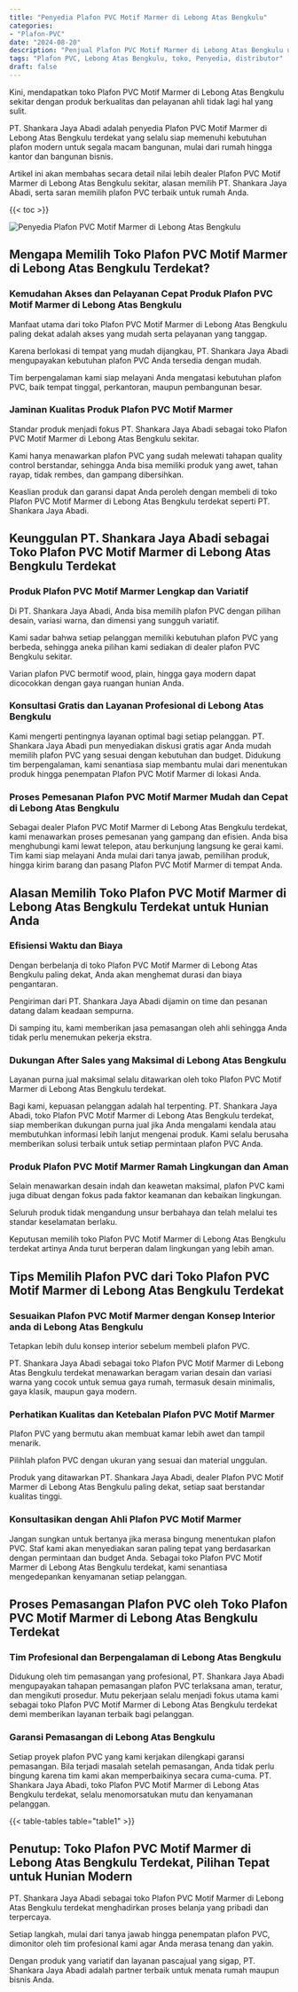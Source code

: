 ```yaml
---
title: "Penyedia Plafon PVC Motif Marmer di Lebong Atas Bengkulu"
categories: 
- "Plafon-PVC"
date: "2024-08-20"
description: "Penjual Plafon PVC Motif Marmer di Lebong Atas Bengkulu untuk rumah, office, serta toko. Material terbaik, pilihan motif, warna elegan, dengan servis instalasi dikerjakan oleh tim berpengalaman dan garansi resmi!|Servis distribusi Plafon PVC Motif Marmer di Lebong Atas Bengkulu untuk keperluan hunian, kantor, atau toko, beserta plafon unggulan dan pemasangan oleh teknisi berpengalaman dan kepastian resmi.|Pilihan Plafon PVC Motif Marmer di Lebong Atas Bengkulu yang andal bagi hunian, perkantoran, dan ritel, dengan material unggulan dan instalasi ditangani oleh tim ahli serta garansi resmi.|Penjualan Plafon PVC Motif Marmer di Lebong Atas Bengkulu bagi tempat tinggal, kantor, dan ritel, beserta material terbaik dan instalasi dikerjakan oleh tim ahli, dilengkapi beserta jaminan resmi.}"
tags: "Plafon PVC, Lebong Atas Bengkulu, toko, Penyedia, distributor"
draft: false
---
```


Kini, mendapatkan toko Plafon PVC Motif Marmer di Lebong Atas Bengkulu sekitar dengan produk berkualitas dan pelayanan ahli tidak lagi hal yang sulit.

PT. Shankara Jaya Abadi adalah penyedia Plafon PVC Motif Marmer di Lebong Atas Bengkulu terdekat yang selalu siap memenuhi kebutuhan plafon modern untuk segala macam bangunan, mulai dari rumah hingga kantor dan bangunan bisnis.

Artikel ini akan membahas secara detail nilai lebih dealer Plafon PVC Motif Marmer di Lebong Atas Bengkulu sekitar, alasan memilih PT. Shankara Jaya Abadi, serta saran memilih plafon PVC terbaik untuk rumah Anda.

{{< toc >}}

![Penyedia Plafon PVC Motif Marmer di Lebong Atas Bengkulu](/images/Plafon-PVC/Penyedia-Plafon-PVC-Motif-Marmer-di-Lebong-Atas-Bengkulu.png)


## Mengapa Memilih Toko Plafon PVC Motif Marmer di Lebong Atas Bengkulu Terdekat?

### Kemudahan Akses dan Pelayanan Cepat Produk Plafon PVC Motif Marmer di Lebong Atas Bengkulu

Manfaat utama dari toko Plafon PVC Motif Marmer di Lebong Atas Bengkulu paling dekat adalah akses yang mudah serta pelayanan yang tanggap.

Karena berlokasi di tempat yang mudah dijangkau, PT. Shankara Jaya Abadi mengupayakan kebutuhan plafon PVC Anda tersedia dengan mudah.

Tim berpengalaman kami siap melayani Anda mengatasi kebutuhan plafon PVC, baik tempat tinggal, perkantoran, maupun pembangunan besar.

### Jaminan Kualitas Produk Plafon PVC Motif Marmer

Standar produk menjadi fokus PT. Shankara Jaya Abadi sebagai toko Plafon PVC Motif Marmer di Lebong Atas Bengkulu sekitar.

Kami hanya menawarkan plafon PVC yang sudah melewati tahapan quality control berstandar, sehingga Anda bisa memiliki produk yang awet, tahan rayap, tidak rembes, dan gampang dibersihkan.

Keaslian produk dan garansi dapat Anda peroleh dengan membeli di toko Plafon PVC Motif Marmer di Lebong Atas Bengkulu terdekat seperti PT. Shankara Jaya Abadi.

## Keunggulan PT. Shankara Jaya Abadi sebagai Toko Plafon PVC Motif Marmer di Lebong Atas Bengkulu Terdekat

### Produk Plafon PVC Motif Marmer Lengkap dan Variatif

Di PT. Shankara Jaya Abadi, Anda bisa memilih plafon PVC dengan pilihan desain, variasi warna, dan dimensi yang sungguh variatif.

Kami sadar bahwa setiap pelanggan memiliki kebutuhan plafon PVC yang berbeda, sehingga aneka pilihan kami sediakan di dealer plafon PVC Bengkulu sekitar.

Varian plafon PVC bermotif wood, plain, hingga gaya modern dapat dicocokkan dengan gaya ruangan hunian Anda.

### Konsultasi Gratis dan Layanan Profesional di Lebong Atas Bengkulu

Kami mengerti pentingnya layanan optimal bagi setiap pelanggan. PT. Shankara Jaya Abadi pun menyediakan diskusi gratis agar Anda mudah memilih plafon PVC yang sesuai dengan kebutuhan dan budget. Didukung tim berpengalaman, kami senantiasa siap membantu mulai dari menentukan produk hingga penempatan Plafon PVC Motif Marmer di lokasi Anda.

### Proses Pemesanan Plafon PVC Motif Marmer Mudah dan Cepat di Lebong Atas Bengkulu

Sebagai dealer Plafon PVC Motif Marmer di Lebong Atas Bengkulu terdekat, kami menawarkan proses pemesanan yang gampang dan efisien. Anda bisa menghubungi kami lewat telepon, atau berkunjung langsung ke gerai kami. Tim kami siap melayani Anda mulai dari tanya jawab, pemilihan produk, hingga kirim barang dan pasang Plafon PVC Motif Marmer di tempat Anda.

## Alasan Memilih Toko Plafon PVC Motif Marmer di Lebong Atas Bengkulu Terdekat untuk Hunian Anda

### Efisiensi Waktu dan Biaya

Dengan berbelanja di toko Plafon PVC Motif Marmer di Lebong Atas Bengkulu paling dekat, Anda akan menghemat durasi dan biaya pengantaran.

Pengiriman dari PT. Shankara Jaya Abadi dijamin on time dan pesanan datang dalam keadaan sempurna.

Di samping itu, kami memberikan jasa pemasangan oleh ahli sehingga Anda tidak perlu menemukan pekerja ekstra.

### Dukungan After Sales yang Maksimal di Lebong Atas Bengkulu

Layanan purna jual maksimal selalu ditawarkan oleh toko Plafon PVC Motif Marmer di Lebong Atas Bengkulu terdekat.

Bagi kami, kepuasan pelanggan adalah hal terpenting. PT. Shankara Jaya Abadi, toko Plafon PVC Motif Marmer di Lebong Atas Bengkulu terdekat, siap memberikan dukungan purna jual jika Anda mengalami kendala atau membutuhkan informasi lebih lanjut mengenai produk. Kami selalu berusaha memberikan solusi terbaik untuk setiap permintaan plafon PVC Anda.

### Produk Plafon PVC Motif Marmer Ramah Lingkungan dan Aman

Selain menawarkan desain indah dan keawetan maksimal, plafon PVC kami juga dibuat dengan fokus pada faktor keamanan dan kebaikan lingkungan.

Seluruh produk tidak mengandung unsur berbahaya dan telah melalui tes standar keselamatan berlaku.

Keputusan memilih toko Plafon PVC Motif Marmer di Lebong Atas Bengkulu terdekat artinya Anda turut berperan dalam lingkungan yang lebih aman.

## Tips Memilih Plafon PVC dari Toko Plafon PVC Motif Marmer di Lebong Atas Bengkulu Terdekat

### Sesuaikan Plafon PVC Motif Marmer dengan Konsep Interior anda di Lebong Atas Bengkulu

Tetapkan lebih dulu konsep interior sebelum membeli plafon PVC.

PT. Shankara Jaya Abadi sebagai toko Plafon PVC Motif Marmer di Lebong Atas Bengkulu terdekat menawarkan beragam varian desain dan variasi warna yang cocok untuk semua gaya rumah, termasuk desain minimalis, gaya klasik, maupun gaya modern.

### Perhatikan Kualitas dan Ketebalan Plafon PVC Motif Marmer

Plafon PVC yang bermutu akan membuat kamar lebih awet dan tampil menarik.

Pilihlah plafon PVC dengan ukuran yang sesuai dan material unggulan.

Produk yang ditawarkan PT. Shankara Jaya Abadi, dealer Plafon PVC Motif Marmer di Lebong Atas Bengkulu paling dekat, setiap saat berstandar kualitas tinggi.

### Konsultasikan dengan Ahli Plafon PVC Motif Marmer

Jangan sungkan untuk bertanya jika merasa bingung menentukan plafon PVC. Staf kami akan menyediakan saran paling tepat yang berdasarkan dengan permintaan dan budget Anda. Sebagai toko Plafon PVC Motif Marmer di Lebong Atas Bengkulu terdekat, kami senantiasa mengedepankan kenyamanan setiap pelanggan.

## Proses Pemasangan Plafon PVC oleh Toko Plafon PVC Motif Marmer di Lebong Atas Bengkulu Terdekat

### Tim Profesional dan Berpengalaman di Lebong Atas Bengkulu

Didukung oleh tim pemasangan yang profesional, PT. Shankara Jaya Abadi mengupayakan tahapan pemasangan plafon PVC terlaksana aman, teratur, dan mengikuti prosedur. Mutu pekerjaan selalu menjadi fokus utama kami sebagai toko Plafon PVC Motif Marmer di Lebong Atas Bengkulu terdekat demi memberikan layanan terbaik bagi pelanggan.

### Garansi Pemasangan di Lebong Atas Bengkulu

Setiap proyek plafon PVC yang kami kerjakan dilengkapi garansi pemasangan. Bila terjadi masalah setelah pemasangan, Anda tidak perlu bingung karena tim kami akan memperbaikinya secara cuma-cuma. PT. Shankara Jaya Abadi, toko Plafon PVC Motif Marmer di Lebong Atas Bengkulu terdekat, selalu menomorsatukan mutu dan kenyamanan pelanggan.

{{< table-tables table="table1" >}}

## Penutup: Toko Plafon PVC Motif Marmer di Lebong Atas Bengkulu Terdekat, Pilihan Tepat untuk Hunian Modern

PT. Shankara Jaya Abadi sebagai toko Plafon PVC Motif Marmer di Lebong Atas Bengkulu terdekat menghadirkan proses belanja yang pribadi dan terpercaya.

Setiap langkah, mulai dari tanya jawab hingga penempatan plafon PVC, dimonitor oleh tim profesional kami agar Anda merasa tenang dan yakin.

Dengan produk yang variatif dan layanan pascajual yang sigap, PT. Shankara Jaya Abadi adalah partner terbaik untuk menata rumah maupun bisnis Anda.